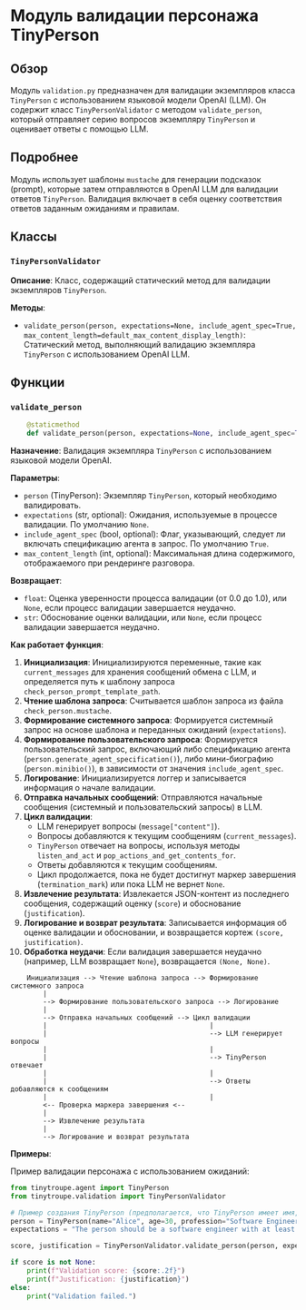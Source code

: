# Модуль валидации персонажа TinyPerson

## Обзор

Модуль `validation.py` предназначен для валидации экземпляров класса `TinyPerson` с использованием языковой модели OpenAI (LLM). Он содержит класс `TinyPersonValidator` с методом `validate_person`, который отправляет серию вопросов экземпляру `TinyPerson` и оценивает ответы с помощью LLM.

## Подробнее

Модуль использует шаблоны `mustache` для генерации подсказок (prompt), которые затем отправляются в OpenAI LLM для валидации ответов `TinyPerson`. Валидация включает в себя оценку соответствия ответов заданным ожиданиям и правилам.

## Классы

### `TinyPersonValidator`

**Описание**: Класс, содержащий статический метод для валидации экземпляров `TinyPerson`.

**Методы**:

- `validate_person(person, expectations=None, include_agent_spec=True, max_content_length=default_max_content_display_length)`: Статический метод, выполняющий валидацию экземпляра `TinyPerson` с использованием OpenAI LLM.

## Функции

### `validate_person`

```python
    @staticmethod
    def validate_person(person, expectations=None, include_agent_spec=True, max_content_length=default_max_content_display_length):\n        """\n        Validate a TinyPerson instance using OpenAI\'s LLM.\n\n        This method sends a series of questions to the TinyPerson instance to validate its responses using OpenAI\'s LLM.\n        The method returns a float value representing the confidence score of the validation process.\n        If the validation process fails, the method returns None.\n\n        Args:\n            person (TinyPerson): The TinyPerson instance to be validated.\n            expectations (str, optional): The expectations to be used in the validation process. Defaults to None.\n            include_agent_spec (bool, optional): Whether to include the agent specification in the prompt. Defaults to True.\n            max_content_length (int, optional): The maximum length of the content to be displayed when rendering the conversation.\n\n        Returns:\n            float: The confidence score of the validation process (0.0 to 1.0), or None if the validation process fails.\n            str: The justification for the validation score, or None if the validation process fails.\n        """
```

**Назначение**: Валидация экземпляра `TinyPerson` с использованием языковой модели OpenAI.

**Параметры**:

- `person` (TinyPerson): Экземпляр `TinyPerson`, который необходимо валидировать.
- `expectations` (str, optional): Ожидания, используемые в процессе валидации. По умолчанию `None`.
- `include_agent_spec` (bool, optional): Флаг, указывающий, следует ли включать спецификацию агента в запрос. По умолчанию `True`.
- `max_content_length` (int, optional): Максимальная длина содержимого, отображаемого при рендеринге разговора.

**Возвращает**:

- `float`: Оценка уверенности процесса валидации (от 0.0 до 1.0), или `None`, если процесс валидации завершается неудачно.
- `str`: Обоснование оценки валидации, или `None`, если процесс валидации завершается неудачно.

**Как работает функция**:

1.  **Инициализация**: Инициализируются переменные, такие как `current_messages` для хранения сообщений обмена с LLM, и определяется путь к шаблону запроса `check_person_prompt_template_path`.
2.  **Чтение шаблона запроса**: Считывается шаблон запроса из файла `check_person.mustache`.
3.  **Формирование системного запроса**: Формируется системный запрос на основе шаблона и переданных ожиданий (`expectations`).
4.  **Формирование пользовательского запроса**: Формируется пользовательский запрос, включающий либо спецификацию агента (`person.generate_agent_specification()`), либо мини-биографию (`person.minibio()`), в зависимости от значения `include_agent_spec`.
5.  **Логирование**: Инициализируется логгер и записывается информация о начале валидации.
6.  **Отправка начальных сообщений**: Отправляются начальные сообщения (системный и пользовательский запросы) в LLM.
7.  **Цикл валидации**:
    *   LLM генерирует вопросы (`message["content"]`).
    *   Вопросы добавляются к текущим сообщениям (`current_messages`).
    *   `TinyPerson` отвечает на вопросы, используя методы `listen_and_act` и `pop_actions_and_get_contents_for`.
    *   Ответы добавляются к текущим сообщениям.
    *   Цикл продолжается, пока не будет достигнут маркер завершения (`termination_mark`) или пока LLM не вернет `None`.
8.  **Извлечение результата**: Извлекается JSON-контент из последнего сообщения, содержащий оценку (`score`) и обоснование (`justification`).
9.  **Логирование и возврат результата**: Записывается информация об оценке валидации и обосновании, и возвращается кортеж `(score, justification)`.
10. **Обработка неудачи**: Если валидация завершается неудачно (например, LLM возвращает `None`), возвращается `(None, None)`.

```
    Инициализация --> Чтение шаблона запроса --> Формирование системного запроса 
        |
        --> Формирование пользовательского запроса --> Логирование
        |
        --> Отправка начальных сообщений --> Цикл валидации
        |                                        |
        |                                        --> LLM генерирует вопросы
        |                                        |
        |                                        --> TinyPerson отвечает
        |                                        |
        |                                        --> Ответы добавляются к сообщениям
        |                                        |
        <-- Проверка маркера завершения <-- 
        |
        --> Извлечение результата
        |
        --> Логирование и возврат результата
```

**Примеры**:

Пример валидации персонажа с использованием ожиданий:

```python
from tinytroupe.agent import TinyPerson
from tinytroupe.validation import TinyPersonValidator

# Пример создания TinyPerson (предполагается, что TinyPerson имеет имя, возраст и профессию)
person = TinyPerson(name="Alice", age=30, profession="Software Engineer")
expectations = "The person should be a software engineer with at least 5 years of experience."

score, justification = TinyPersonValidator.validate_person(person, expectations=expectations)

if score is not None:
    print(f"Validation score: {score:.2f}")
    print(f"Justification: {justification}")
else:
    print("Validation failed.")